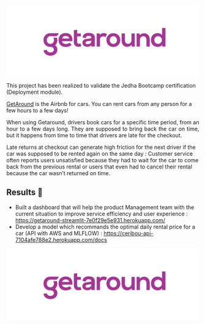 ![alt text](./img/getaround.png)

This project has been realized to validate the Jedha Bootcamp certification (Deployment module).

[GetAround](https://www.getaround.com/?wpsrc=Google+Organic+Search) is the Airbnb for cars. You can rent cars from any person for a few hours to a few days!

<p align="justify"> When using Getaround, drivers book cars for a specific time period, from an hour to a few days long. They are supposed to bring back the car on time, but it happens from time to time that drivers are late for the checkout.

Late returns at checkout can generate high friction for the next driver if the car was supposed to be rented again on the same day : Customer service often reports users unsatisfied because they had to wait for the car to come back from the previous rental or users that even had to cancel their rental because the car wasn’t returned on time. </p>

## Results 🎯

- Built a dashboard that will help the product Management team with the current situation to improve service efficiency and user experience : https://getaround-streamlit-7e0f29e5e931.herokuapp.com/
- Develop a model which recommands the optimal daily rental price for a car (API with AWS and MLFLOW) : https://ceribou-api-7104afe788e2.herokuapp.com/docs

![alt text](./img/getaround.png)